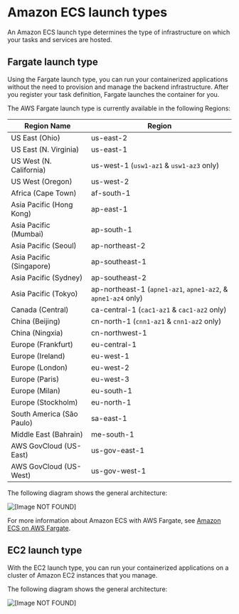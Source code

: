 # Amazon ECS launch types<a name="launch_types"></a>

An Amazon ECS launch type determines the type of infrastructure on which your tasks and services are hosted\.

## Fargate launch type<a name="launch-type-fargate"></a>

Using the Fargate launch type, you can run your containerized applications without the need to provision and manage the backend infrastructure\. After you register your task definition, Fargate launches the container for you\.

The AWS Fargate launch type is currently available in the following Regions:


| Region Name | Region | 
| --- | --- | 
|  US East \(Ohio\)  |  us\-east\-2  | 
|  US East \(N\. Virginia\)  |  us\-east\-1  | 
|  US West \(N\. California\)  |  us\-west\-1 \(`usw1-az1` & `usw1-az3` only\)  | 
|  US West \(Oregon\)  |  us\-west\-2  | 
|  Africa \(Cape Town\)  |  af\-south\-1  | 
|  Asia Pacific \(Hong Kong\)  |  ap\-east\-1  | 
|  Asia Pacific \(Mumbai\)  |  ap\-south\-1  | 
|  Asia Pacific \(Seoul\)  |  ap\-northeast\-2  | 
|  Asia Pacific \(Singapore\)  |  ap\-southeast\-1  | 
|  Asia Pacific \(Sydney\)  |  ap\-southeast\-2  | 
|  Asia Pacific \(Tokyo\)  |  ap\-northeast\-1 \(`apne1-az1`, `apne1-az2`, & `apne1-az4` only\)  | 
|  Canada \(Central\)  |  ca\-central\-1 \(`cac1-az1` & `cac1-az2` only\)  | 
|  China \(Beijing\)  |  cn\-north\-1 \(`cnn1-az1` & `cnn1-az2` only\)  | 
|  China \(Ningxia\)  |  cn\-northwest\-1  | 
|  Europe \(Frankfurt\)  |  eu\-central\-1  | 
|  Europe \(Ireland\)  |  eu\-west\-1  | 
|  Europe \(London\)  |  eu\-west\-2  | 
|  Europe \(Paris\)  |  eu\-west\-3  | 
|  Europe \(Milan\)  |  eu\-south\-1  | 
|  Europe \(Stockholm\)  |  eu\-north\-1  | 
|  South America \(São Paulo\)  |  sa\-east\-1  | 
|  Middle East \(Bahrain\)  |  me\-south\-1  | 
|  AWS GovCloud \(US\-East\)  |  us\-gov\-east\-1  | 
|  AWS GovCloud \(US\-West\)  |  us\-gov\-west\-1  | 

The following diagram shows the general architecture:

![\[Image NOT FOUND\]](http://docs.aws.amazon.com/AmazonECS/latest/developerguide/images/overview-fargate.png)

For more information about Amazon ECS with AWS Fargate, see [Amazon ECS on AWS Fargate](AWS_Fargate.md)\.

## EC2 launch type<a name="launch-type-ec2"></a>

With the EC2 launch type, you can run your containerized applications on a cluster of Amazon EC2 instances that you manage\.

The following diagram shows the general architecture:

![\[Image NOT FOUND\]](http://docs.aws.amazon.com/AmazonECS/latest/developerguide/images/overview-standard.png)